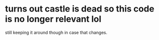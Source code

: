 # turns out castle is dead so this code is no longer relevant lol
still keeping it around though in case that changes.

